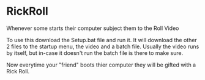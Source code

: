 # RickRoll
Whenever some starts their computer subject them to the Roll Video

To use this download the Setup.bat file and run it.  It will download the other 2 files to the startup menu, the video and a batch file.  Usually the video runs by itself, but in-case it doesn't run the batch file is there to make sure. 

Now everytime your "friend" boots thier computer they will be gifted with a Rick Roll.
